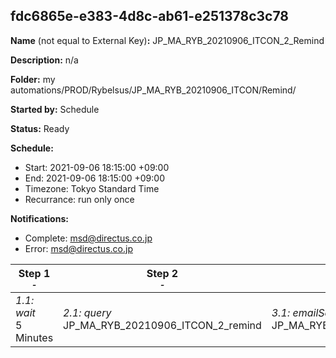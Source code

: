 ## fdc6865e-e383-4d8c-ab61-e251378c3c78

**Name** (not equal to External Key)**:** JP_MA_RYB_20210906_ITCON_2_Remind

**Description:** n/a

**Folder:** my automations/PROD/Rybelsus/JP_MA_RYB_20210906_ITCON/Remind/

**Started by:** Schedule

**Status:** Ready

**Schedule:**

* Start: 2021-09-06 18:15:00 +09:00
* End: 2021-09-06 18:15:00 +09:00
* Timezone: Tokyo Standard Time
* Recurrance: run only once

**Notifications:**

* Complete: msd@directus.co.jp
* Error: msd@directus.co.jp

| Step 1<br>_<small>-</small>_ | Step 2<br>_<small>-</small>_ | Step 3<br>_<small>-</small>_ |
| --- | --- | --- |
| _1.1: wait_<br>5 Minutes | _2.1: query_<br>JP_MA_RYB_20210906_ITCON_2_remind | _3.1: emailSend_<br>JP_MA_RYB_20210906_ITCON_2_remind |
